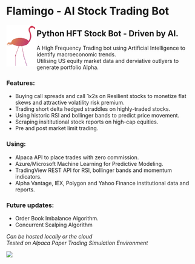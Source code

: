 # Flamingo - AI Stock Trading Bot
<img align="left" img src="https://github.com/AMACarter/Flamingo-AI-Stock-Trading-Bot/blob/main/assets/flamingobot.gif" width="80" height="110"/>  

## Python HFT Stock Bot - Driven by AI.  
A High Frequency Trading bot using Artificial Intelligence to identify macroeconomic trends.  
Utilising US equity market data and derviative outlyers to generate portfolio Alpha.

### Features:
- Buying call spreads and call 1x2s on Resilient stocks to monetize flat skews and attractive volatility risk premium.
- Trading short delta  hedged straddles on highly-traded stocks.   
- Using historic RSI and bollinger bands to predict price movement.  
- Scraping insititutional stock reports on high-cap equities. 
- Pre and post market limit trading. 

### Using:
- Alpaca API to place trades with zero commission.
- Azure/Microsoft Machine Learning for Predictive Modeling.
- TradingView REST API for RSI, bollinger bands and momentum indicators.
- Alpha Vantage, IEX, Polygon and Yahoo Finance institutional data and reports.

### Future updates:
- Order Book Imbalance Algorithm.
- Concurrent Scalping Algorithm

*Can be hosted locally or the cloud*  
*Tested on Alpaca Paper Trading Simulation Environment*  

<a href="https://www.buymeacoffee.com/amacarter"><img src="https://img.buymeacoffee.com/button-api/?text=Buy me a coffee&emoji=&slug=amacarter&button_colour=BD5FFF&font_colour=ffffff&font_family=Cookie&outline_colour=000000&coffee_colour=FFDD00"></a>

